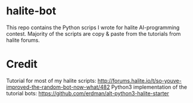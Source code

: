 # halite-bot #
This repo contains the Python scrips I wrote for halite AI-programming 
contest. 
Majority of the scripts are copy & paste from the tutorials from halite 
forums.

# Credit #
Tutorial for most of my halite scripts: http://forums.halite.io/t/so-youve-improved-the-random-bot-now-what/482
Python3 implementation of the tutorial bots: https://github.com/erdman/alt-python3-halite-starter

